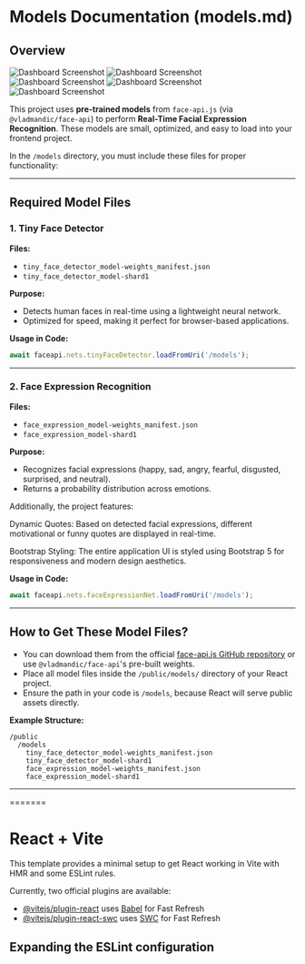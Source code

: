 
# Models Documentation (models.md)

## Overview

![Dashboard Screenshot](images/Screenshot%202025-04-26%20at%208.38.29 PM.png)
![Dashboard Screenshot](images/Screenshot%202025-04-26%20at%208.38.39 PM.png)
![Dashboard Screenshot](images/Screenshot%202025-04-26%20at%208.38.57 PM.png)
![Dashboard Screenshot](images/Screenshot%202025-04-26%20at%208.41.31 PM.png)
![Dashboard Screenshot](images/Screenshot%202025-04-26%20at%208.42.32 PM.png)

This project uses **pre-trained models** from `face-api.js` (via `@vladmandic/face-api`) to perform **Real-Time Facial Expression Recognition**. These models are small, optimized, and easy to load into your frontend project.

In the `/models` directory, you must include these files for proper functionality:

---

## Required Model Files

### 1. Tiny Face Detector

**Files:**

- `tiny_face_detector_model-weights_manifest.json`
- `tiny_face_detector_model-shard1`

**Purpose:**

- Detects human faces in real-time using a lightweight neural network.
- Optimized for speed, making it perfect for browser-based applications.

**Usage in Code:**

```javascript
await faceapi.nets.tinyFaceDetector.loadFromUri('/models');
```

---

### 2. Face Expression Recognition

**Files:**

- `face_expression_model-weights_manifest.json`
- `face_expression_model-shard1`

**Purpose:**

- Recognizes facial expressions (happy, sad, angry, fearful, disgusted, surprised, and neutral).
- Returns a probability distribution across emotions.

Additionally, the project features:

Dynamic Quotes: Based on detected facial expressions, different motivational or funny quotes are displayed in real-time.

Bootstrap Styling: The entire application UI is styled using Bootstrap 5 for responsiveness and modern design aesthetics.

**Usage in Code:**

```javascript
await faceapi.nets.faceExpressionNet.loadFromUri('/models');
```

---

## How to Get These Model Files?

- You can download them from the official [face-api.js GitHub repository](https://github.com/justadudewhohacks/face-api.js) or use `@vladmandic/face-api`'s pre-built weights.
- Place all model files inside the `/public/models/` directory of your React project.
- Ensure the path in your code is `/models`, because React will serve public assets directly.

**Example Structure:**

```
/public
  /models
    tiny_face_detector_model-weights_manifest.json
    tiny_face_detector_model-shard1
    face_expression_model-weights_manifest.json
    face_expression_model-shard1
```

---





=======
# React + Vite

This template provides a minimal setup to get React working in Vite with HMR and some ESLint rules.

Currently, two official plugins are available:

- [@vitejs/plugin-react](https://github.com/vitejs/vite-plugin-react/blob/main/packages/plugin-react) uses [Babel](https://babeljs.io/) for Fast Refresh
- [@vitejs/plugin-react-swc](https://github.com/vitejs/vite-plugin-react/blob/main/packages/plugin-react-swc) uses [SWC](https://swc.rs/) for Fast Refresh

## Expanding the ESLint configuration
